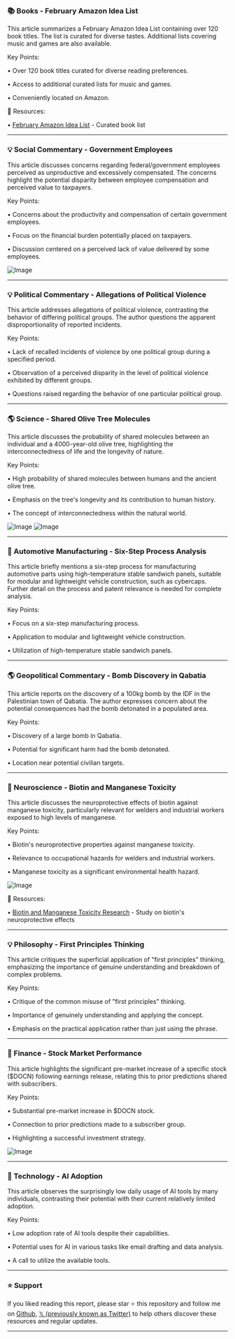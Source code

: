 ### 📚 Books - February Amazon Idea List

This article summarizes a February Amazon Idea List containing over 120 book titles.  The list is curated for diverse tastes.  Additional lists covering music and games are also available.

Key Points:

• Over 120 book titles curated for diverse reading preferences.


• Access to additional curated lists for music and games.


• Conveniently located on Amazon.



🔗 Resources:

• [February Amazon Idea List](http://amzn.to/48nEcFx) - Curated book list


---

### 💡 Social Commentary - Government Employees

This article discusses concerns regarding federal/government employees perceived as unproductive and excessively compensated. The concerns highlight the potential disparity between employee compensation and perceived value to taxpayers.

Key Points:

• Concerns about the productivity and compensation of certain government employees.


• Focus on the financial burden potentially placed on taxpayers.


• Discussion centered on a perceived lack of value delivered by some employees.



![Image](https://pbs.twimg.com/amplify_video_thumb/1894476945884123136/img/vDOYZXY0pp3_kjNK.jpg)


---

### 💡 Political Commentary - Allegations of Political Violence

This article addresses allegations of political violence, contrasting the behavior of differing political groups. The author questions the apparent disproportionality of reported incidents.

Key Points:

• Lack of recalled incidents of violence by one political group during a specified period.


• Observation of a perceived disparity in the level of political violence exhibited by different groups.


• Questions raised regarding the behavior of one particular political group.


---

### 🌎 Science - Shared Olive Tree Molecules

This article discusses the probability of shared molecules between an individual and a 4000-year-old olive tree, highlighting the interconnectedness of life and the longevity of nature.

Key Points:

• High probability of shared molecules between humans and the ancient olive tree.


• Emphasis on the tree's longevity and its contribution to human history.


• The concept of interconnectedness within the natural world.


![Image](https://pbs.twimg.com/media/GksDj8BaYAAAsqL?format=jpg&name=small)
![Image](https://pbs.twimg.com/media/GksAlBkW4AE7Yz0?format=jpg&name=240x240)


---

### 🤖 Automotive Manufacturing - Six-Step Process Analysis

This article briefly mentions a six-step process for manufacturing automotive parts using high-temperature stable sandwich panels, suitable for modular and lightweight vehicle construction, such as cybercaps.  Further detail on the process and patent relevance is needed for complete analysis.

Key Points:

• Focus on a six-step manufacturing process.


• Application to modular and lightweight vehicle construction.


• Utilization of high-temperature stable sandwich panels.


---

### 🌎 Geopolitical Commentary - Bomb Discovery in Qabatia

This article reports on the discovery of a 100kg bomb by the IDF in the Palestinian town of Qabatia.  The author expresses concern about the potential consequences had the bomb detonated in a populated area.

Key Points:

• Discovery of a large bomb in Qabatia.


• Potential for significant harm had the bomb detonated.


• Location near potential civilian targets.


---

### 🤖 Neuroscience - Biotin and Manganese Toxicity

This article discusses the neuroprotective effects of biotin against manganese toxicity, particularly relevant for welders and industrial workers exposed to high levels of manganese.

Key Points:

• Biotin's neuroprotective properties against manganese toxicity.


• Relevance to occupational hazards for welders and industrial workers.


• Manganese toxicity as a significant environmental health hazard.


![Image](https://pbs.twimg.com/media/GksBYfiWQAAMo0d?format=jpg&name=small)

🔗 Resources:

• [Biotin and Manganese Toxicity Research](https://scim.ag/3QCMRNj) -  Study on biotin's neuroprotective effects


---

### 💡 Philosophy - First Principles Thinking

This article critiques the superficial application of "first principles" thinking, emphasizing the importance of genuine understanding and breakdown of complex problems.

Key Points:

• Critique of the common misuse of "first principles" thinking.


• Importance of genuinely understanding and applying the concept.


• Emphasis on the practical application rather than just using the phrase.



---

### 🚀 Finance - Stock Market Performance

This article highlights the significant pre-market increase of a specific stock ($DOCN) following earnings release, relating this to prior predictions shared with subscribers.

Key Points:

• Substantial pre-market increase in $DOCN stock.


• Connection to prior predictions made to a subscriber group.


• Highlighting a successful investment strategy.


![Image](https://pbs.twimg.com/media/Gkow08cbkAMuj6D?format=png&name=900x900)


---

### 🤖 Technology - AI Adoption

This article observes the surprisingly low daily usage of AI tools by many individuals, contrasting their potential with their current relatively limited adoption.

Key Points:

• Low adoption rate of AI tools despite their capabilities.


• Potential uses for AI in various tasks like email drafting and data analysis.


• A call to utilize the available tools.


---

### ⭐️ Support

If you liked reading this report, please star ⭐️ this repository and follow me on [Github](https://github.com/Drix10), [𝕏 (previously known as Twitter)](https://x.com/DRIX_10_) to help others discover these resources and regular updates.

---